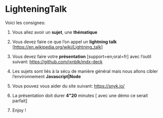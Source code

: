 # LighteningTalk

Voici les consignes:

1. Vous allez avoir un **sujet**, une **thématique**

2. Vous devez faire ce que l’on appel un **lightning talk** [https://en.wikipedia.org/wiki/Lightning_talk]

3. Vous devez faire votre **présentation** [support=en;oral=fr] avec l’outil suivant: https://github.com/jxnblk/mdx-deck

4. Les sujets sont liés à la sécu de manière général mais nous allons cibler l’environnement **Javascript|Node**

5. Vous pouvez vous aider du site suivant: https://snyk.io/

6. La présentation doit durer **4"20** minutes [ avec une démo ce serait parfait]

7. Enjoy !

